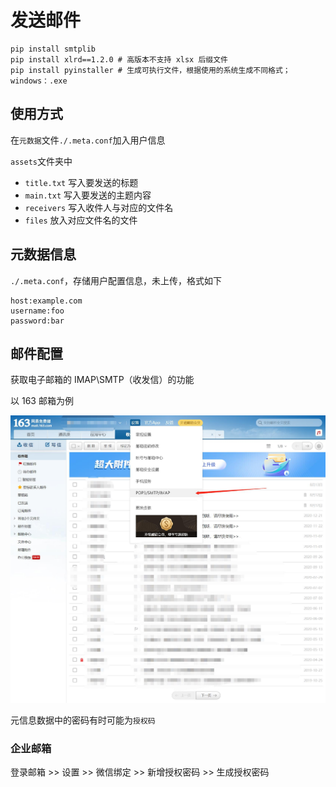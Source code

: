 # 发送邮件

```
pip install smtplib
pip install xlrd==1.2.0 # 高版本不支持 xlsx 后缀文件
pip install pyinstaller # 生成可执行文件，根据使用的系统生成不同格式；windows：.exe
```

## 使用方式

在`元数据`文件`./.meta.conf`加入用户信息

`assets`文件夹中
- `title.txt` 写入要发送的标题
- `main.txt` 写入要发送的主题内容
- `receivers` 写入收件人与对应的文件名
- `files` 放入对应文件名的文件

## 元数据信息

`./.meta.conf`，存储用户配置信息，未上传，格式如下
```
host:example.com
username:foo
password:bar
```

## 邮件配置

获取电子邮箱的 IMAP\SMTP（收发信）的功能

以 163 邮箱为例

![](../statics/163SMTP.jpg)

元信息数据中的密码有时可能为`授权码`

### 企业邮箱

登录邮箱 >> 设置 >> 微信绑定 >> 新增授权密码 >> 生成授权密码